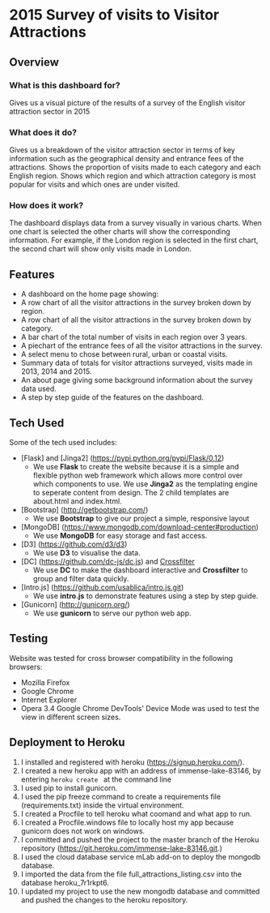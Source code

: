 # 2015 Survey of visits to Visitor Attractions

## Overview
### What is this dashboard for?
Gives us a visual picture of the results of a survey of the English visitor attraction sector in 2015
### What does it do?
Gives us a breakdown of the visitor attraction sector in terms of key information such as the geographical density and entrance fees of the attractions. Shows the proportion of visits made to each category and each English region. Shows which region and which attraction category is most popular for visits and which ones are under visited.
### How does it work?
The dashboard displays data from a survey visually in various charts. When one chart is selected the other charts will show the corresponding information. For example, if the London region is selected in the first chart, the second chart will show only visits made in London. 

## Features
* A dashboard on the home page showing:
* A row chart of all the visitor attractions in the survey broken down by region.
* A row chart of all the visitor attractions in the survey broken down by category.
* A bar chart of the total number of visits in each region over 3 years.
* A piechart of the entrance fees of all the visitor attractions in the survey.
* A select menu to chose between rural, urban or coastal visits.
* Summary data of totals for visitor attractions surveyed, visits made in 2013, 2014 and 2015.
* An about page giving some background information about the survey data used.
* A step by step guide of the features on the dashboard.


## Tech Used
Some of the tech used includes:
* [Flask] and [Jinga2] (https://pypi.python.org/pypi/Flask/0.12)
    * We use **Flask** to create the website because it is a simple and flexible python web framework which allows more control over which components to use. We use **Jinga2** as the templating engine to seperate content from design. The 2 child templates are about.html and index.html.
* [Bootstrap] (http://getbootstrap.com/)
    * We use **Bootstrap** to give our project a simple, responsive layout
* [MongoDB] (https://www.mongodb.com/download-center#production)
	* We use **MongoDB** for easy storage and fast access.
* [D3] (https://github.com/d3/d3)
    * We use **D3** to visualise the data.
* [DC] (https://github.com/dc-js/dc.js) and [Crossfilter](https://github.com/square/crossfilter)
    * We use **DC** to make the dashboard interactive and **Crossfilter** to group and filter data quickly.
* [Intro.js] (https://github.com/usablica/intro.js.git)
    * We use **intro.js** to demonstrate features using a step by step guide.
* [Gunicorn] (http://gunicorn.org/)
    * We use **gunicorn** to serve our python web app.



	
## Testing
Website was tested for cross browser compatibility in the following browsers:
* Mozilla Firefox
* Google Chrome
* Internet Explorer
* Opera 3.4
Google Chrome DevTools' Device Mode was used to test the view in different screen sizes.

 
## Deployment to Heroku
1. I installed and registered with heroku (https://signup.heroku.com/).
2. I created a new heroku app with an address of immense-lake-83146, by entering  ```heroku create ``` at the command line
3. I used pip to install gunicorn.
4. I used the pip freeze command to create a requirements file (requirements.txt) inside the virtual environment.
5. I created a Procfile to tell heroku what coomand and what app to run.
6. I created a Procfile.windows file to locally host my app because gunicorn does not work on windows.
7. I committed and pushed the project to the master branch of the Heroku repository (https://git.heroku.com/immense-lake-83146.git.)
8. I used the cloud database service mLab add-on to deploy the mongodb database.
9. I imported the data from the file full_attractions_listing.csv into the database heroku_7r1rkpt6.
10. I updated my project to use the new mongodb database and committed and pushed the changes to the heroku repository.
